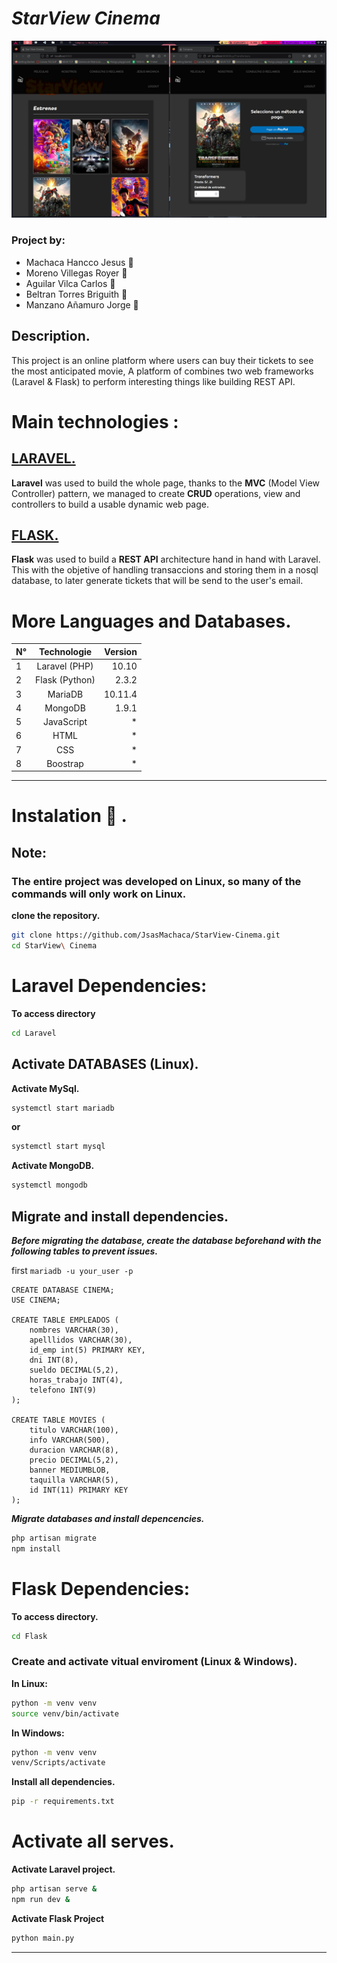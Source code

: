 # *StarView Cinema*

![preview](images/image.png)

### Project by:
* Machaca Hancco Jesus :boy:
* Moreno Villegas Royer :boy:
* Aguilar Vilca Carlos :boy:
* Beltran Torres Briguith :girl:
* Manzano Añamuro Jorge :boy:
  
## Description.
This project is an online platform where users can buy their tickets to see the most anticipated movie, A platform of combines two web frameworks (Laravel & Flask) to perform interesting things like building REST API.

# Main technologies : 

## [LARAVEL.](https://laravel.com/)
**Laravel** was used to build the whole page, thanks to the **MVC** (Model View Controller) pattern, we managed to create **CRUD** operations, view and controllers to build a usable dynamic web page.

## [FLASK.](https://flask.palletsprojects.com/en/2.3.x/)
**Flask** was used to build a **REST API** architecture hand in hand with Laravel. This with the objetive of handling transaccions and storing them in a nosql database, to later generate tickets that will be send to the user's email.


#  More Languages and Databases.

| **N°**       | **Technologie** | **Version** |
|--------------|:---------------:|------------:|
| 1            | Laravel (PHP)   | 10.10       |
| 2            | Flask (Python)  | 2.3.2       |
| 3            | MariaDB         | 10.11.4     |
| 4            | MongoDB         | 1.9.1       |
| 5            | JavaScript      | *           |
| 6            | HTML            | *           |
| 7            | CSS             | *           |
| 8            | Boostrap        | *           |

---

# Instalation :page_with_curl: .
## Note:
### The entire project was developed on Linux, so many of the commands will only work on Linux.

**clone the repository.**

```bash
git clone https://github.com/JsasMachaca/StarView-Cinema.git
cd StarView\ Cinema
```

# Laravel Dependencies:
**To access directory**
```bash
cd Laravel
```
## Activate DATABASES (Linux).

**Activate MySql.**
```bash
systemctl start mariadb
```
**or**
```bash
systemctl start mysql
```

**Activate MongoDB.**
```bash
systemctl mongodb
```

## Migrate and install dependencies.
***Before migrating the database, create the database beforehand with the following tables to prevent issues.***

first `mariadb -u your_user -p`

```mariadb
CREATE DATABASE CINEMA;
USE CINEMA;

CREATE TABLE EMPLEADOS (
	nombres VARCHAR(30),
	apelllidos VARCHAR(30),
	id_emp int(5) PRIMARY KEY,
	dni INT(8),
	sueldo DECIMAL(5,2),
	horas_trabajo INT(4),
	telefono INT(9)
);

CREATE TABLE MOVIES (
	titulo VARCHAR(100),
	info VARCHAR(500),
	duracion VARCHAR(8),
	precio DECIMAL(5,2),
	banner MEDIUMBLOB,
	taquilla VARCHAR(5),
	id INT(11) PRIMARY KEY
);
```

***Migrate databases and install depencencies.***

```bash
php artisan migrate
npm install
```

# Flask Dependencies:
**To access directory.**
```bash
cd Flask
```

### Create and activate vitual enviroment (Linux & Windows).
**In Linux:**
```bash
python -m venv venv
source venv/bin/activate
```

**In Windows:**
```bash
python -m venv venv
venv/Scripts/activate
```

**Install all dependencies.**
```bash
pip -r requirements.txt
```
# Activate all serves.

**Activate Laravel project.**
```bash
php artisan serve &
npm run dev &
```
**Activate Flask Project**
```bash
python main.py
```
---
